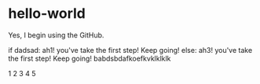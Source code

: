 # hello-world
Yes, I begin using the GitHub.

if dadsad:
	ah1! you've take the first step! Keep going!
else:
	ah3! you've take the first step! Keep going!
babdsbdafkoefkvklklklk

1
2
3
4
5
